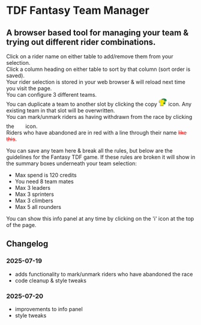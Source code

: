 # TDF Fantasy Team Manager
## A browser based tool for managing your team &amp; trying out different rider combinations. 
 
Click on a rider name on either table to add/remove them from your selection.  
Click a column heading on either table to sort by that column (sort order is saved).  
Your rider selection is stored in your web browser &amp; will reload next time you visit the page.  
You can configure 3 different teams.  
You can duplicate a team to another slot by clicking the copy <img src="images/icon-copy-2-50px.png" alt="Copy team slot" width="22"> icon. Any existing team in that slot will be overwritten.  
You can mark/unmark riders as having withdrawn from the race by clicking the <img src="images/icon-remove-1-50px.png" alt="Copy team slot" width="22"> icon.  
Riders who have abandoned are in red with a line through their name <span style="color:red;">~~like this~~</span>. 

You can save any team here &amp; break all the rules, but below are the guidelines for the Fantasy TDF game. If these rules are broken it will show in the summary boxes underneath your team selection:</p>

- Max spend is 120 credits
- You need 8 team mates
- Max 3 leaders
- Max 3 sprinters
- Max 3 climbers
- Max 5 all rounders

You can show this info panel at any time by clicking on the 'i' icon at the top of the page.

## Changelog

### 2025-07-19 
* adds functionality to mark/unmark riders who have abandoned the race
* code cleanup & style tweaks

### 2025-07-20 
* improvements to info panel
* style tweaks